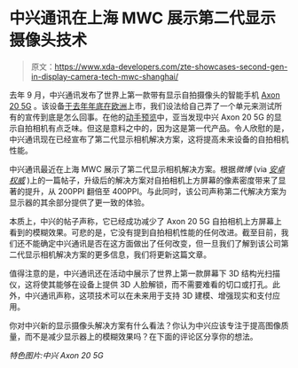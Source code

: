 # 中兴通讯在上海 MWC 展示第二代显示摄像头技术

> 原文：<https://www.xda-developers.com/zte-showcases-second-gen-in-display-camera-tech-mwc-shanghai/>

去年 9 月，中兴通讯发布了世界上第一款带有显示自拍摄像头的智能手机 [Axon 20 5G](https://www.xda-developers.com/zte-axon-20-5g-china-launch-first-smartphone-under-display-camera/) 。该设备[于去年年底在欧洲](https://www.xda-developers.com/zte-axon-20-5g-under-display-camera-goes-on-sale-449/)上市，我们设法给自己弄了一个单元来测试所有的宣传到底是怎么回事。在他的[动手预览](https://www.xda-developers.com/zte-axon-20-5g-under-display-camera-hands-on/)中，亚当发现中兴 Axon 20 5G 的显示自拍相机有点乏味。但这是意料之中的，因为这是第一代产品。令人欣慰的是，中兴通讯现在已经宣布了第二代显示相机解决方案，这将提高未来设备的自拍相机性能。

中兴通讯最近在上海 MWC 展示了第二代显示相机解决方案。根据*微博* (via [*安卓权威*](https://www.androidauthority.com/zte-second-generation-under-display-camera-1203259/) )上的一篇帖子，升级后的解决方案对自拍相机上方屏幕的像素密度带来了显著的提升，从 200PPI 翻倍至 400PPI。与此同时，该公司声称第二代解决方案为显示器的其余部分提供了更一致的体验。

本质上，中兴的帖子声称，它已经成功减少了 Axon 20 5G 自拍相机上方屏幕上看到的模糊效果。可悲的是，它没有提到自拍相机性能的任何改进。截至目前，我们还不能确定中兴通讯是否在这方面做出了任何改变，但一旦我们了解到该公司第二代显示相机解决方案的更多信息，我们将更新这篇文章。

值得注意的是，中兴通讯还在活动中展示了世界上第一款屏幕下 3D 结构光扫描仪，这将使其能够在设备上提供 3D 人脸解锁，而不需要难看的切口或打孔。此外，中兴通讯声称，这项技术可以在未来用于支持 3D 建模、增强现实和支付应用。

你对中兴新的显示摄像头解决方案有什么看法？你认为中兴应该专注于提高图像质量，而不是减少显示器上的模糊效果吗？在下面的评论区分享你的想法。

*特色图片:中兴 Axon 20 5G*